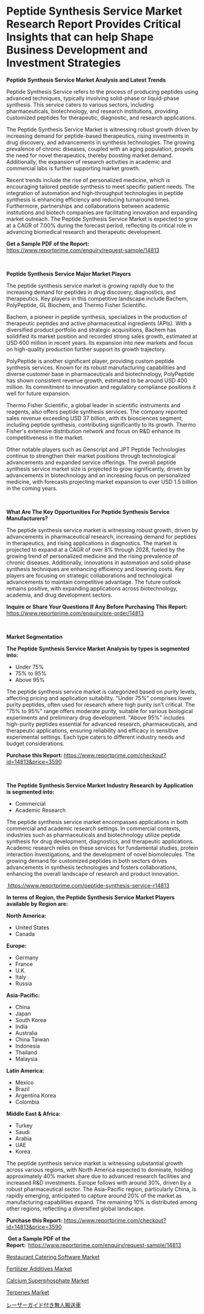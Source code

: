 <p><h1>Peptide Synthesis Service Market Research Report Provides Critical Insights that can help Shape Business Development and Investment Strategies</h1></p><p><strong>Peptide Synthesis Service Market Analysis and Latest Trends</strong></p>
<p><p>Peptide Synthesis Service refers to the process of producing peptides using advanced techniques, typically involving solid-phase or liquid-phase synthesis. This service caters to various sectors, including pharmaceuticals, biotechnology, and research institutions, providing customized peptides for therapeutic, diagnostic, and research applications.</p><p>The Peptide Synthesis Service Market is witnessing robust growth driven by increasing demand for peptide-based therapeutics, rising investments in drug discovery, and advancements in synthesis technologies. The growing prevalence of chronic diseases, coupled with an aging population, propels the need for novel therapeutics, thereby boosting market demand. Additionally, the expansion of research activities in academic and commercial labs is further supporting market growth.</p><p>Recent trends include the rise of personalized medicine, which is encouraging tailored peptide synthesis to meet specific patient needs. The integration of automation and high-throughput technologies in peptide synthesis is enhancing efficiency and reducing turnaround times. Furthermore, partnerships and collaborations between academic institutions and biotech companies are facilitating innovation and expanding market outreach. The Peptide Synthesis Service Market is expected to grow at a CAGR of 7.00% during the forecast period, reflecting its critical role in advancing biomedical research and therapeutic development.</p></p>
<p><strong>Get a Sample PDF of the Report:&nbsp;</strong> <a href="https://www.reportprime.com/enquiry/request-sample/14813">https://www.reportprime.com/enquiry/request-sample/14813</a></p>
<p>&nbsp;</p>
<p><strong>Peptide Synthesis Service Major Market Players</strong></p>
<p><p>The peptide synthesis service market is growing rapidly due to the increasing demand for peptides in drug discovery, diagnostics, and therapeutics. Key players in this competitive landscape include Bachem, PolyPeptide, GL Biochem, and Thermo Fisher Scientific.</p><p>Bachem, a pioneer in peptide synthesis, specializes in the production of therapeutic peptides and active pharmaceutical ingredients (APIs). With a diversified product portfolio and strategic acquisitions, Bachem has solidified its market position and recorded strong sales growth, estimated at USD 600 million in recent years. Its expansion into new markets and focus on high-quality production further support its growth trajectory.</p><p>PolyPeptide is another significant player, providing custom peptide synthesis services. Known for its robust manufacturing capabilities and diverse customer base in pharmaceuticals and biotechnology, PolyPeptide has shown consistent revenue growth, estimated to be around USD 400 million. Its commitment to innovation and regulatory compliance positions it well for future expansion.</p><p>Thermo Fisher Scientific, a global leader in scientific instruments and reagents, also offers peptide synthesis services. The company reported sales revenue exceeding USD 37 billion, with its biosciences segment, including peptide synthesis, contributing significantly to its growth. Thermo Fisher's extensive distribution network and focus on R&D enhance its competitiveness in the market.</p><p>Other notable players such as Genscript and JPT Peptide Technologies continue to strengthen their market positions through technological advancements and expanded service offerings. The overall peptide synthesis service market size is projected to grow significantly, driven by advancements in biotechnology and an increasing focus on personalized medicine, with forecasts projecting market expansion to over USD 1.5 billion in the coming years.</p></p>
<p>&nbsp;</p>
<p><strong>What Are The Key Opportunities For Peptide Synthesis Service Manufacturers?</strong></p>
<p><p>The peptide synthesis service market is witnessing robust growth, driven by advancements in pharmaceutical research, increasing demand for peptides in therapeutics, and rising applications in diagnostics. The market is projected to expand at a CAGR of over 8% through 2028, fueled by the growing trend of personalized medicine and the rising prevalence of chronic diseases. Additionally, innovations in automation and solid-phase synthesis techniques are enhancing efficiency and lowering costs. Key players are focusing on strategic collaborations and technological advancements to maintain competitive advantage. The future outlook remains positive, with expanding applications across biotechnology, academia, and drug development sectors.</p></p>
<p><strong>Inquire or Share Your Questions If Any Before Purchasing This Report:</strong> <a href="https://www.reportprime.com/enquiry/pre-order/14813">https://www.reportprime.com/enquiry/pre-order/14813</a></p>
<p>&nbsp;</p>
<p><strong>Market Segmentation</strong></p>
<p><strong>The Peptide Synthesis Service Market Analysis by types is segmented into:</strong></p>
<p><ul><li>Under 75%</li><li>75% to 95%</li><li>Above 95%</li></ul></p>
<p><p>The peptide synthesis service market is categorized based on purity levels, affecting pricing and application suitability. "Under 75%" comprises lower purity peptides, often used for research where high purity isn’t critical. The "75% to 95%" range offers moderate purity, suitable for various biological experiments and preliminary drug development. "Above 95%" includes high-purity peptides essential for advanced research, pharmaceuticals, and therapeutic applications, ensuring reliability and efficacy in sensitive experimental settings. Each type caters to different industry needs and budget considerations.</p></p>
<p><strong>Purchase this Report:&nbsp;</strong><a href="https://www.reportprime.com/checkout?id=14813&price=3590">https://www.reportprime.com/checkout?id=14813&price=3590</a></p>
<p>&nbsp;</p>
<p><strong>The Peptide Synthesis Service Market Industry Research by Application is segmented into:</strong></p>
<p><ul><li>Commercial</li><li>Academic Research</li></ul></p>
<p><p>The peptide synthesis service market encompasses applications in both commercial and academic research settings. In commercial contexts, industries such as pharmaceuticals and biotechnology utilize peptide synthesis for drug development, diagnostics, and therapeutic applications. Academic research relies on these services for fundamental studies, protein interaction investigations, and the development of novel biomolecules. The growing demand for customized peptides in both sectors drives advancements in synthesis technologies and fosters collaborations, enhancing the overall landscape of research and product innovation.</p></p>
<p><a href="https://www.reportprime.com/peptide-synthesis-service-r14813">&nbsp;https://www.reportprime.com/peptide-synthesis-service-r14813</a></p>
<p><strong>In terms of Region, the Peptide Synthesis Service Market Players available by Region are:</strong></p>
<p>
    <p> <strong> North America: </strong>
        <ul>
            <li>United States</li>
            <li>Canada</li>
        </ul>
        </p> 
    <p> <strong> Europe: </strong>
        <ul>
            <li>Germany</li>
            <li>France</li>
            <li>U.K.</li>
            <li>Italy</li>
            <li>Russia</li>
        </ul>
        </p> 
    <p> <strong> Asia-Pacific: </strong>
        <ul>
            <li>China</li>
            <li>Japan</li>
            <li>South Korea</li>
            <li>India</li>
            <li>Australia</li>
            <li>China Taiwan</li>
            <li>Indonesia</li>
            <li>Thailand</li>
            <li>Malaysia</li>
        </ul>
        </p> 
    <p> <strong> Latin America: </strong>
        <ul>
            <li>Mexico</li>
            <li>Brazil</li>
            <li>Argentina Korea</li>
            <li>Colombia</li>
        </ul>
        </p> 
    <p> <strong> Middle East & Africa: </strong>
        <ul>
            <li>Turkey</li>
            <li>Saudi</li>
            <li>Arabia</li>
            <li>UAE</li>
            <li>Korea</li>
        </ul>
    </p>
    </p>
<p><p>The peptide synthesis service market is witnessing substantial growth across various regions, with North America expected to dominate, holding approximately 40% market share due to advanced research facilities and increased R&D investments. Europe follows with around 30%, driven by a robust pharmaceutical sector. The Asia-Pacific region, particularly China, is rapidly emerging, anticipated to capture around 20% of the market as manufacturing capabilities expand. The remaining 10% is distributed among other regions, reflecting a diversified global landscape.</p></p>
<p><strong>Purchase this Report: </strong><a href="https://www.reportprime.com/checkout?id=14813&price=3590">https://www.reportprime.com/checkout?id=14813&price=3590</a></p>
<p>&nbsp;<strong>Get a Sample PDF of the Report:&nbsp;&nbsp;</strong><a href="https://www.reportprime.com/enquiry/request-sample/14813">https://www.reportprime.com/enquiry/request-sample/14813</a></p>
<p><strong></strong></p>
<p><p><a href="https://www.linkedin.com/pulse/strategic-insights-global-restaurant-catering-software-market-ipo6c?trackingId=AYQ5tgU1QcShKCQnRmaWuQ%3D%3D">Restaurant Catering Software Market</a></p><p><a href="https://issuu.com/reportprime-2/docs/fertilizer-additives-market-size-20_f6f61876a4c442">Fertilizer Additives Market</a></p><p><a href="https://issuu.com/reportprime-2/docs/calcium-superphosphate-market-size-_dbfb2ace00b236">Calcium Superphosphate Market</a></p><p><a href="https://medium.com/@lauryframi644/the-terpenes-market-report-analyzes-important-operational-and-performance-data-so-one-may-compare-e15e274aedbe">Terpenes Market</a></p><p><a href="https://medium.com/@emmittkutch2023/%E3%83%AC%E3%83%BC%E3%82%B6%E3%83%BC%E8%AA%98%E5%B0%8Eagv%E5%B8%82%E5%A0%B4%E3%81%AE%E5%8B%95%E5%90%91%E3%81%A8%E5%B8%82%E5%A0%B4%E6%88%90%E9%95%B7%E3%81%AE%E8%A6%8B%E9%80%9A%E3%81%97-2024%E5%B9%B4-2031%E5%B9%B4-a32be20bd556">レーザーガイド付き無人搬送車</a></p></p>